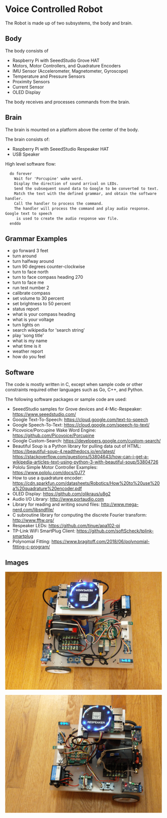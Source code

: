 # Voice Controlled Robot

The Robot is made up of two subsystems, the body and brain.

## Body

The body consists of 
* Raspberry Pi with SeeedStudio Grove HAT
* Motors, Motor Controllers, and Quadrature Encoders
* IMU Sensor (Accelerometer, Magnetometer, Gyroscope)
* Temperature and Pressure Sensors
* Proximity Sensors
* Current Sensor
* OLED Display

The body receives and processes commands from the brain.

## Brain

The brain is mounted on a platform above the center of the body.

The brain consists of:
* Raspberry Pi with SeeedStudio Respeaker HAT
* USB Speaker

High level software flow:
```
  do forever
    Wait for 'Porcupine' wake word.
    Display the direction of sound arrival on LEDs.
    Send the subsequent sound data to Google to be converted to text.
    Match the text with the defined grammar, and obtain the software handler.
    Call the handler to process the command.
    The handler will process the command and play audio response. Google text to speech
     is used to create the audio response wav file.
  enddo
```

## Grammar Examples

* go forward 3 feet
* turn around
* turn halfway around
* turn 90 degrees counter-clockwise
* turn to face north
* turn to face compass heading 270 
* turn to face me
* run test number 2
* calibrate compass
* set volume to 30 percent
* set brightness to 50 percent
* status report
* what is your compass heading
* what is your voltage
* turn lights on
* search wikipedia for 'search string'
* play 'song title'
* what is my name
* what time is it
* weather report
* how do you feel

## Software

The code is mostly written in C, except when sample code or other constraints required other languages such as Go, C++, and Python.

The following software packages or sample code are used:

* SeeedStudio samples for Grove devices and 4-Mic-Respeaker: https://www.seeedstudio.com/
* Google Text-To-Speech: https://cloud.google.com/text-to-speech
* Google Speech-To-Text: https://cloud.google.com/speech-to-text/
* Picovoice/Porcupine Wake Word Engine: https://github.com/Picovoice/Porcupine
* Google Custom-Search: https://developers.google.com/custom-search/
* Beautiful Soup is a Python library for pulling data out of HTML: https://beautiful-soup-4.readthedocs.io/en/latest/   https://stackoverflow.com/questions/53804643/how-can-i-get-a-wikipedia-articles-text-using-python-3-with-beautiful-soup/53804726
* Pololu Simple Motor Controller Examples: https://www.pololu.com/docs/0J77
* How to use a quadrature encoder: https://cdn.sparkfun.com/datasheets/Robotics/How%20to%20use%20a%20quadrature%20encoder.pdf
* OLED Display: https://github.com/olikraus/u8g2
* Audio I/O Library: http://www.portaudio.com
* Library for reading and writing sound files: http://www.mega-nerd.com/libsndfile/
* C subroutine library for computing the discrete Fourier transform: http://www.fftw.org/
* Respeaker LEDs: https://github.com/tinue/apa102-pi
* TP-Link WiFi SmartPlug Client: https://github.com/softScheck/tplink-smartplug
* Polynomial Fitting: https://www.bragitoff.com/2018/06/polynomial-fitting-c-program/

## Images

![robot1.jpg](/robot1.jpg)

![robot2.jpg](/robot2.jpg)
